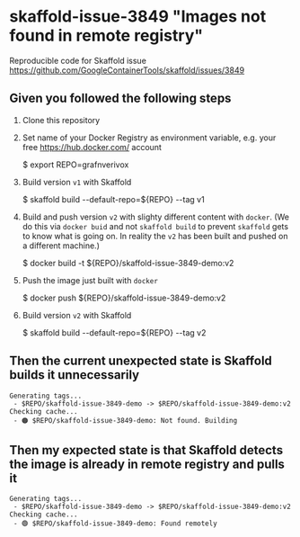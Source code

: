 # skaffold-issue-3849 "Images not found in remote registry"
Reproducible code for Skaffold issue https://github.com/GoogleContainerTools/skaffold/issues/3849

Given you followed the following steps
----

1) Clone this repository

2) Set name of your Docker Registry as environment variable, e.g. your free https://hub.docker.com/ account
 

    $ export REPO=grafnverivox

3) Build version `v1` with Skaffold

   
    $ skaffold build --default-repo=${REPO} --tag v1

4) Build and push version `v2` with slighty different content with `docker`. (We do this via `docker buid` and not `skaffold build` to prevent `skaffold` gets to know what is going on. In reality the `v2` has been built and pushed on a different machine.)


    $ docker build -t ${REPO}/skaffold-issue-3849-demo:v2
    
5) Push the image just built with `docker`

    
    $ docker push ${REPO}/skaffold-issue-3849-demo:v2

6) Build version `v2` with Skaffold
    

    $ skaffold build --default-repo=${REPO} --tag v2

Then the current unexpected state is Skaffold builds it unnecessarily
----
```
Generating tags...
 - $REPO/skaffold-issue-3849-demo -> $REPO/skaffold-issue-3849-demo:v2
Checking cache...
 - 🟠 $REPO/skaffold-issue-3849-demo: Not found. Building
```

Then my expected state is that Skaffold detects the image is already in remote registry and pulls it
----
```
Generating tags...
 - $REPO/skaffold-issue-3849-demo -> $REPO/skaffold-issue-3849-demo:v2
Checking cache...
 - 🟢 $REPO/skaffold-issue-3849-demo: Found remotely
```

